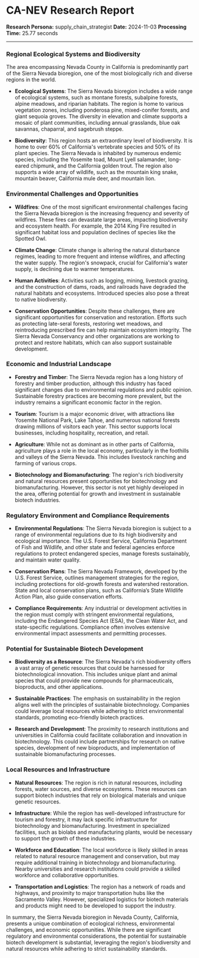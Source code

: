 # CA-NEV Research Report

**Research Persona:** supply_chain_strategist
**Date:** 2024-11-03
**Processing Time:** 25.77 seconds

---

### Regional Ecological Systems and Biodiversity

The area encompassing Nevada County in California is predominantly part of the Sierra Nevada bioregion, one of the most biologically rich and diverse regions in the world.

- **Ecological Systems**: The Sierra Nevada bioregion includes a wide range of ecological systems, such as montane forests, subalpine forests, alpine meadows, and riparian habitats. The region is home to various vegetation zones, including ponderosa pine, mixed-conifer forests, and giant sequoia groves. The diversity in elevation and climate supports a mosaic of plant communities, including annual grasslands, blue oak savannas, chaparral, and sagebrush steppe.

- **Biodiversity**: This region hosts an extraordinary level of biodiversity. It is home to over 60% of California's vertebrate species and 50% of its plant species. The Sierra Nevada is inhabited by numerous endemic species, including the Yosemite toad, Mount Lyell salamander, long-eared chipmunk, and the California golden trout. The region also supports a wide array of wildlife, such as the mountain king snake, mountain beaver, California mule deer, and mountain lion.

### Environmental Challenges and Opportunities

- **Wildfires**: One of the most significant environmental challenges facing the Sierra Nevada bioregion is the increasing frequency and severity of wildfires. These fires can devastate large areas, impacting biodiversity and ecosystem health. For example, the 2014 King Fire resulted in significant habitat loss and population declines of species like the Spotted Owl.

- **Climate Change**: Climate change is altering the natural disturbance regimes, leading to more frequent and intense wildfires, and affecting the water supply. The region's snowpack, crucial for California's water supply, is declining due to warmer temperatures.

- **Human Activities**: Activities such as logging, mining, livestock grazing, and the construction of dams, roads, and railroads have degraded the natural habitats and ecosystems. Introduced species also pose a threat to native biodiversity.

- **Conservation Opportunities**: Despite these challenges, there are significant opportunities for conservation and restoration. Efforts such as protecting late-seral forests, restoring wet meadows, and reintroducing prescribed fire can help maintain ecosystem integrity. The Sierra Nevada Conservancy and other organizations are working to protect and restore habitats, which can also support sustainable development.

### Economic and Industrial Landscape

- **Forestry and Timber**: The Sierra Nevada region has a long history of forestry and timber production, although this industry has faced significant changes due to environmental regulations and public opinion. Sustainable forestry practices are becoming more prevalent, but the industry remains a significant economic factor in the region.

- **Tourism**: Tourism is a major economic driver, with attractions like Yosemite National Park, Lake Tahoe, and numerous national forests drawing millions of visitors each year. This sector supports local businesses, including hospitality, recreation, and retail.

- **Agriculture**: While not as dominant as in other parts of California, agriculture plays a role in the local economy, particularly in the foothills and valleys of the Sierra Nevada. This includes livestock ranching and farming of various crops.

- **Biotechnology and Biomanufacturing**: The region's rich biodiversity and natural resources present opportunities for biotechnology and biomanufacturing. However, this sector is not yet highly developed in the area, offering potential for growth and investment in sustainable biotech industries.

### Regulatory Environment and Compliance Requirements

- **Environmental Regulations**: The Sierra Nevada bioregion is subject to a range of environmental regulations due to its high biodiversity and ecological importance. The U.S. Forest Service, California Department of Fish and Wildlife, and other state and federal agencies enforce regulations to protect endangered species, manage forests sustainably, and maintain water quality.

- **Conservation Plans**: The Sierra Nevada Framework, developed by the U.S. Forest Service, outlines management strategies for the region, including protections for old-growth forests and watershed restoration. State and local conservation plans, such as California’s State Wildlife Action Plan, also guide conservation efforts.

- **Compliance Requirements**: Any industrial or development activities in the region must comply with stringent environmental regulations, including the Endangered Species Act (ESA), the Clean Water Act, and state-specific regulations. Compliance often involves extensive environmental impact assessments and permitting processes.

### Potential for Sustainable Biotech Development

- **Biodiversity as a Resource**: The Sierra Nevada's rich biodiversity offers a vast array of genetic resources that could be harnessed for biotechnological innovation. This includes unique plant and animal species that could provide new compounds for pharmaceuticals, bioproducts, and other applications.

- **Sustainable Practices**: The emphasis on sustainability in the region aligns well with the principles of sustainable biotechnology. Companies could leverage local resources while adhering to strict environmental standards, promoting eco-friendly biotech practices.

- **Research and Development**: The proximity to research institutions and universities in California could facilitate collaboration and innovation in biotechnology. This could include partnerships for research on native species, development of new bioproducts, and implementation of sustainable biomanufacturing processes.

### Local Resources and Infrastructure

- **Natural Resources**: The region is rich in natural resources, including forests, water sources, and diverse ecosystems. These resources can support biotech industries that rely on biological materials and unique genetic resources.

- **Infrastructure**: While the region has well-developed infrastructure for tourism and forestry, it may lack specific infrastructure for biotechnology and biomanufacturing. Investment in specialized facilities, such as biolabs and manufacturing plants, would be necessary to support the growth of these industries.

- **Workforce and Education**: The local workforce is likely skilled in areas related to natural resource management and conservation, but may require additional training in biotechnology and biomanufacturing. Nearby universities and research institutions could provide a skilled workforce and collaborative opportunities.

- **Transportation and Logistics**: The region has a network of roads and highways, and proximity to major transportation hubs like the Sacramento Valley. However, specialized logistics for biotech materials and products might need to be developed to support the industry.

In summary, the Sierra Nevada bioregion in Nevada County, California, presents a unique combination of ecological richness, environmental challenges, and economic opportunities. While there are significant regulatory and environmental considerations, the potential for sustainable biotech development is substantial, leveraging the region's biodiversity and natural resources while adhering to strict sustainability standards.